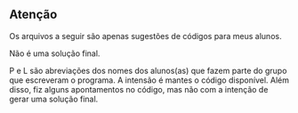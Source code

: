 ## Atenção 

Os arquivos a seguir são apenas sugestões de códigos para meus alunos.

Não é uma solução final.

P e L são abreviações dos nomes dos alunos(as) que fazem parte do grupo que escreveram o programa. A intensão é mantes o código disponível. Além disso, fiz alguns apontamentos no código, mas não com a intenção de gerar uma solução final.
